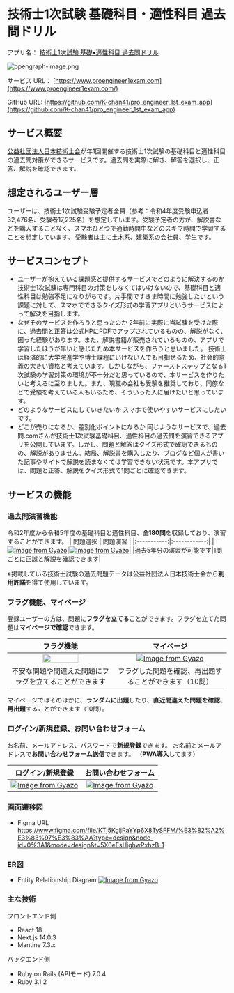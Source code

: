 # 技術士1次試験 基礎科目・適性科目 過去問ドリル
アプリ名： [技術士1次試験 基礎•適性科目 過去問ドリル](https://www.proengineer1exam.com/)

![opengraph-image.png](https://www.proengineer1exam.com/opengraph-image.png)

サービス URL： [https://www.proengineer1exam.com](https://www.proengineer1exam.com/)

GitHub URL: [https://github.com/K-chan41/pro_engineer_1st_exam_app](https://github.com/K-chan41/pro_engineer_1st_exam_app)

## サービス概要
[公益社団法人日本技術士会](https://www.engineer.or.jp/)が年1回開催する技術士1次試験の基礎科目と適性科目の過去問対策ができるサービスです。過去問を実際に解き、解答を選択し、正答、解説を確認できます。

## 想定されるユーザー層
ユーザーは、技術士1次試験受験予定者全員（参考：令和4年度受験申込者32,476名、受験者17,225名）を想定しています。受験予定者の方が、解説書などを購入することなく、スマホひとつで通勤時間中などのスキマ時間で学習することを想定しています。
受験者は主に土木系、建築系の会社員、学生です。

## サービスコンセプト
* ユーザーが抱えている課題感と提供するサービスでどのように解決するのか
技術士1次試験は専門科目の対策をしなくてはいけないので、基礎科目と適性科目は勉強不足になりがちです。片手間ですきま時間に勉強したいという課題に対して、スマホでできるクイズ形式の学習アプリというサービスによって解決を目指します。
* なぜそのサービスを作ろうと思ったのか
2年前に実際に当試験を受けた際に、過去問と正答は公式HPにPDFでアップされているものの、解説がなく、困った経験があります。また、解説書籍が販売されているものの、アプリで学習したほうが早いと感じたため本サービスを作ろうと思いました。
技術士は経済的に大学院進学や博士課程にいけない人でも目指せるため、社会的意義の大きい資格と考えています。しかしながら、ファーストステップとなる1次試験の学習対策の環境が不十分だと思っているので、本サービスを作りたいと考えるに至りました。また、現職の会社も受験を推奨しており、同僚などで受験を考えている人もいるため、そういった人に届けたいと思っています。
* どのようなサービスにしていきたいか
スマホで使いやすいサービスにしたいです。
* どこが売りになるか、差別化ポイントになるか
同じようなサービスで、過去問.comさんが技術士1次試験基礎科目、適性科目の過去問を演習できるアプリを公開しています。しかし、問題と解答はクイズ形式で確認できるものの、解説がありません。結局、解説書を購入したり、ブログなど個人が書いた記事やサイトで解説を読まなくては学習できない状況です。本アプリでは、問題と正答、解説をクイズ形式で1問ごとに確認できます。

## サービスの機能

### 過去問演習機能
令和2年度から令和5年度の基礎科目と適性科目、**全180問**を収録しており、演習することができます。
| 問題選択 | 問題演習 | 
|:-----------:|:------------:|
|[![Image from Gyazo](https://i.gyazo.com/7147173fea3ced5245115f6b4ce28afc.gif)](https://gyazo.com/7147173fea3ced5245115f6b4ce28afc)|[![Image from Gyazo](https://i.gyazo.com/628ebdbfcd6a61fcc20c76a818cf2ebb.gif)](https://gyazo.com/628ebdbfcd6a61fcc20c76a818cf2ebb)|
|過去5年分の演習が可能です|1問ごとに正誤と解説を確認できます|

※掲載している技術士試験の過去問題データは公益社団法人日本技術士会から**利用許諾**を得て使用しています。

### フラグ機能、マイページ
登録ユーザーの方は、問題に**フラグを立てる**ことができます。フラグを立てた問題は**マイページで確認**できます。

| フラグ機能 | マイページ | 
|:-----------:|:------------:|
|<img src="https://i.gyazo.com/c1c9bbfbb7a054ac93205afa56cdf775.png" width="60%">|[![Image from Gyazo](https://i.gyazo.com/eddf16465ccfbd4c9b3694cd84daa5ee.gif)](https://gyazo.com/eddf16465ccfbd4c9b3694cd84daa5ee)|
|不安な問題や間違えた問題にフラグを立てることができます|フラグした問題を確認、再出題することができます（10問）|

マイページではそのほかに、**ランダムに出題**したり、**直近間違えた問題を確認、再出題**することができます（10問）。

### ログイン/新規登録、お問い合わせフォーム
お名前、メールアドレス、パスワードで**新規登録**できます。
お名前とメールアドレスで**お問い合わせフォーム送信**できます。
（**PWA導入**してます）

| ログイン/新規登録 | お問い合わせフォーム | 
|:-----------:|:------------:|
|[![Image from Gyazo](https://i.gyazo.com/5f0b364a7895fabd788c22abfb3f72eb.jpg)](https://gyazo.com/5f0b364a7895fabd788c22abfb3f72eb)|[![Image from Gyazo](https://i.gyazo.com/6ef400255087a2d9be01b28b04fdf0f0.jpg)](https://gyazo.com/6ef400255087a2d9be01b28b04fdf0f0)|


### 画面遷移図
* Figma URL
https://www.figma.com/file/KTj5KgljRaYYp6X8TySFFM/%E3%82%A2%E3%83%97%E3%83%AA?type=design&node-id=0%3A1&mode=design&t=5X0eEsHighwPxhzB-1

### ER図
* Entity Relationship Diagram
[![Image from Gyazo](https://i.gyazo.com/04681425c2d317b91335d867c48e0a78.png)](https://gyazo.com/04681425c2d317b91335d867c48e0a78)

### 主な技術

フロントエンド側

- React 18
- Next.js 14.0.3
- Mantine 7.3.x

バックエンド側
- Ruby on Rails (APIモード) 7.0.4
- Ruby 3.1.2
